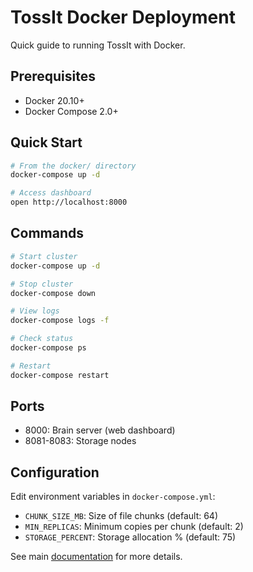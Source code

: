 # TossIt Docker Deployment

Quick guide to running TossIt with Docker.

## Prerequisites

- Docker 20.10+
- Docker Compose 2.0+

## Quick Start
```bash
# From the docker/ directory
docker-compose up -d

# Access dashboard
open http://localhost:8000
```

## Commands
```bash
# Start cluster
docker-compose up -d

# Stop cluster
docker-compose down

# View logs
docker-compose logs -f

# Check status
docker-compose ps

# Restart
docker-compose restart
```

## Ports

- 8000: Brain server (web dashboard)
- 8081-8083: Storage nodes

## Configuration

Edit environment variables in `docker-compose.yml`:

- `CHUNK_SIZE_MB`: Size of file chunks (default: 64)
- `MIN_REPLICAS`: Minimum copies per chunk (default: 2)
- `STORAGE_PERCENT`: Storage allocation % (default: 75)

See main [documentation](../README.md) for more details.
